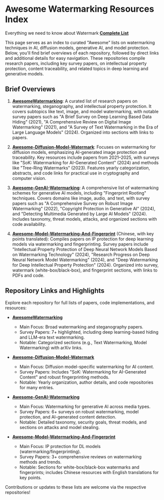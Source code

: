 # Awesome Watermarking Resources Index
Everything we need to know about Watermark **[Complete List](https://github.com/mobeyond/Awesome-Watermark/blob/main/Complete-Awesome-Links)**

This page serves as an index to curated "Awesome" lists on watermarking techniques in AI, diffusion models, generative AI, and model protection. Below, you'll find brief overviews of each repository, followed by direct links and additional details for easy navigation. These repositories compile research papers, including key survey papers, on intellectual property protection, content traceability, and related topics in deep learning and generative models.

## Brief Overviews

1. **[AwesomeWatermarking](https://github.com/solitude-alive/AwesomeWatermarking)**: A curated list of research papers on watermarking, steganography, and intellectual property protection. It covers subtopics like text, image, and model watermarking, with notable survey papers such as "A Brief Survey on Deep Learning Based Data Hiding" (2021), "A Comprehensive Review on Digital Image Watermarking" (2021), and "A Survey of Text Watermarking in the Era of Large Language Models" (2024). Organized into sections with links to papers.

2. **[Awesome-Diffusion-Model-Watermark](https://github.com/liwd190019/Awesome-Diffusion-Model-Watermark)**: Focuses on watermarking for diffusion models, emphasizing AI-generated image protection and traceability. Key resources include papers from 2021–2025, with surveys like "SoK: Watermarking for AI-Generated Content" (2024) and methods like "Tree-Ring Watermarks" (2023). Features yearly categorization, abstracts, and code links for practical use in cryptography and computer vision.

3. **[Awesome-GenAI-Watermarking](https://github.com/and-mill/Awesome-GenAI-Watermarking/)**: A comprehensive list of watermarking schemes for generative AI models, including "Fingerprint Rooting" techniques. Covers domains like image, audio, and text, with survey papers such as "A Comprehensive Survey on Robust Image Watermarking" (2022), "Copyright Protection in Generative AI" (2024), and "Detecting Multimedia Generated by Large AI Models" (2024). Includes taxonomy, threat models, attacks, and organized sections with code availability.

4. **[Awesome-Model-Watermarking-And-Fingerprint](https://github.com/yangjiazhne/Awesome-Model-Watermarking-And-Fingerprint)** (Chinese, with key points translated): Compiles papers on IP protection for deep learning models via watermarking and fingerprinting. Survey papers include "Intellectual Property Protection of Deep Neural Network Models Based on Watermarking Technology" (2024), "Research Progress on Deep Neural Network Model Watermarking" (2024), and "Deep Watermarking for Deep Intellectual Property Protection" (2024). Organized into survey, watermark (white-box/black-box), and fingerprint sections, with links to PDFs and code.

## Repository Links and Highlights

Explore each repository for full lists of papers, code implementations, and resources:

- **[AwesomeWatermarking](https://github.com/solitude-alive/AwesomeWatermarking)**  
  - Main Focus: Broad watermarking and steganography papers.  
  - Survey Papers: 7+ highlighted, including deep learning-based hiding and LLM-era text watermarking.  
  - Notable: Categorized sections (e.g., Text Watermarking, Model Watermarking) with arXiv links.

- **[Awesome-Diffusion-Model-Watermark](https://github.com/liwd190019/Awesome-Diffusion-Model-Watermark)**  
  - Main Focus: Diffusion model-specific watermarking for AI content.  
  - Survey Papers: Includes "SoK: Watermarking for AI-Generated Content" and robust fingerprinting methods.  
  - Notable: Yearly organization, author details, and code repositories for many entries.

- **[Awesome-GenAI-Watermarking](https://github.com/and-mill/Awesome-GenAI-Watermarking/)**  
  - Main Focus: Watermarking for generative AI across media types.  
  - Survey Papers: 6+ surveys on robust watermarking, model protection, and AI-generated content detection.  
  - Notable: Detailed taxonomy, security goals, threat models, and sections on attacks and model stealing.

- **[Awesome-Model-Watermarking-And-Fingerprint](https://github.com/yangjiazhne/Awesome-Model-Watermarking-And-Fingerprint)**  
  - Main Focus: IP protection for DL models (watermarking/fingerprinting).  
  - Survey Papers: 3+ comprehensive reviews on watermarking methods and trends.  
  - Notable: Sections for white-box/black-box watermarks and fingerprints; includes Chinese resources with English translations for key points.

Contributions or updates to these lists are welcome via the respective repositories!
